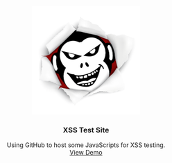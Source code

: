 <br />
<p align="center">
 <a href="https://github.com/JDL-84/" target="_blank">
    <img src="Data/Images/Logo_MonkeyFace.png" alt="JDL-84" width="250" height="250">
</a>
  <h3 align="center">XSS Test Site</h3>
  <p align="center">
    Using GitHub to host some JavaScripts for XSS testing. 
    <br />
    <a href="https://jdl-84.github.io/CACHE-XSS/" target="_blank">View Demo</a>
  </p>
</p>
